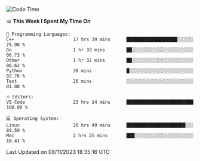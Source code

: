 
<!--START_SECTION:waka-->
![Code Time](http://img.shields.io/badge/Code%20Time-1%2C291%20hrs%205%20mins-blue)

📊 **This Week I Spent My Time On** 

```text
💬 Programming Languages: 
C++                      17 hrs 39 mins      ███████████████████░░░░░░   75.98 % 
Go                       1 hr 33 mins        ██░░░░░░░░░░░░░░░░░░░░░░░   06.73 % 
Other                    1 hr 32 mins        ██░░░░░░░░░░░░░░░░░░░░░░░   06.62 % 
Python                   38 mins             █░░░░░░░░░░░░░░░░░░░░░░░░   02.76 % 
Text                     26 mins             ░░░░░░░░░░░░░░░░░░░░░░░░░   01.88 % 

🔥 Editors: 
VS Code                  23 hrs 14 mins      █████████████████████████   100.00 % 

💻 Operating System: 
Linux                    20 hrs 49 mins      ██████████████████████░░░   89.59 % 
Mac                      2 hrs 25 mins       ███░░░░░░░░░░░░░░░░░░░░░░   10.41 % 
```


 Last Updated on 08/11/2023 18:35:16 UTC
<!--END_SECTION:waka-->

